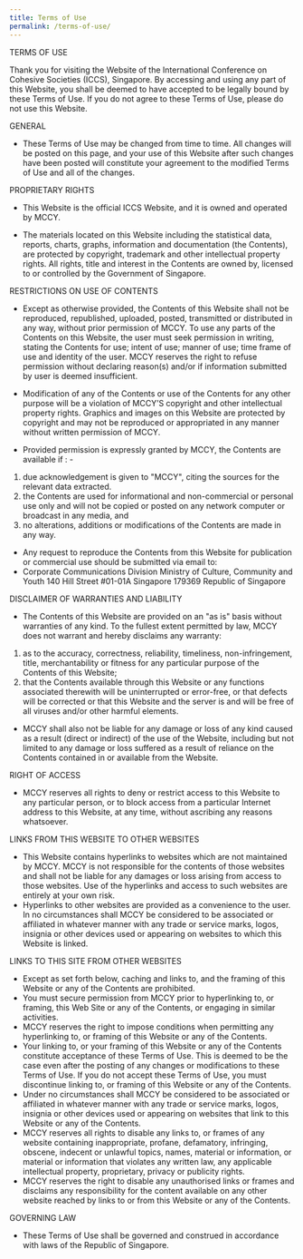 ```yaml
---
title: Terms of Use
permalink: /terms-of-use/
---
```

TERMS OF USE

Thank you for visiting the Website of the International Conference on Cohesive Societies (ICCS), Singapore. By accessing and using any part of this Website, you shall be deemed to have accepted to be legally bound by these Terms of Use. If you do not agree to these Terms of Use, please do not use this Website.

GENERAL

* These Terms of Use may be changed from time to time. All changes will be posted on this page, and your use of this Website after such changes have been posted will constitute your agreement to the modified Terms of Use and all of the changes.

PROPRIETARY RIGHTS

* This Website is the official ICCS Website, and it is owned and operated by MCCY.

* The materials located on this Website including the statistical data, reports, charts, graphs, information and documentation (the Contents), are protected by copyright, trademark and other intellectual property rights. All rights, title and interest in the Contents are owned by, licensed to or controlled by the Government of Singapore.

RESTRICTIONS ON USE OF CONTENTS
* Except as otherwise provided, the Contents of this Website shall not be reproduced, republished, uploaded, posted, transmitted or distributed in any way, without prior permission of MCCY. To use any parts of the Contents on this Website, the user must seek permission in writing, stating the Contents for use; intent of use; manner of use; time frame of use and identity of the user. MCCY reserves the right to refuse permission without declaring reason(s) and/or if information submitted by user is deemed 
insufficient.
* Modification of any of the Contents or use of the Contents for any other purpose will be a violation of MCCY’S copyright and other intellectual property rights. Graphics and images on this Website are protected by copyright and may not be reproduced or appropriated in any manner without written permission of MCCY.

* Provided permission is expressly granted by MCCY, the Contents are available if : -
1. due acknowledgement is given to "MCCY", citing the sources for the relevant data extracted.
2. the Contents are used for informational and non-commercial or personal use only and will not be copied or posted on any network computer or broadcast in any media, and
3. no alterations, additions or modifications of the Contents are made in any way.
* Any request to reproduce the Contents from this Website for publication or commercial use should be submitted via email to:
* Corporate Communications Division
Ministry of Culture, Community and Youth
140 Hill Street #01-01A
Singapore 179369
Republic of Singapore

DISCLAIMER OF WARRANTIES AND LIABILITY
* The Contents of this Website are provided on an "as is" basis without warranties of any kind. To the fullest extent permitted by law, MCCY does not warrant and hereby disclaims any warranty:
1. as to the accuracy, correctness, reliability, timeliness, non-infringement, title, merchantability or fitness for any particular purpose of the Contents of this Website;
2. that the Contents available through this Website or any functions associated therewith will be uninterrupted or error-free, or that defects will be corrected or that this Website and the server is and will be free of all viruses and/or other harmful elements.
* MCCY shall also not be liable for any damage or loss of any kind caused as a result (direct or indirect) of the use of the Website, including but not limited to any damage or loss suffered as a result of reliance on the Contents contained in or available from the Website.

RIGHT OF ACCESS
* MCCY reserves all rights to deny or restrict access to this Website to any particular person, or to block access from a particular Internet address to this Website, at any time, without ascribing any reasons whatsoever.

LINKS FROM THIS WEBSITE TO OTHER WEBSITES
* This Website contains hyperlinks to websites which are not maintained by MCCY. MCCY is not responsible for the contents of those websites and shall not be liable for any damages or loss arising from access to those websites. Use of the hyperlinks and access to such websites are entirely at your own risk.
* Hyperlinks to other websites are provided as a convenience to the user. In no circumstances shall MCCY be considered to be associated or affiliated in whatever manner with any trade or service marks, logos, insignia or other devices used or appearing on websites to which this Website is linked.

LINKS TO THIS SITE FROM OTHER WEBSITES
* Except as set forth below, caching and links to, and the framing of this Website or any of the Contents are prohibited.
* You must secure permission from MCCY prior to hyperlinking to, or framing, this Web Site or any of the Contents, or engaging in similar activities.
* MCCY reserves the right to impose conditions when permitting any hyperlinking to, or framing of this Website or any of the Contents.
* Your linking to, or your framing of this Website or any of the Contents constitute acceptance of these Terms of Use. This is deemed to be the case even after the posting of any changes or modifications to these Terms of Use. If you do not accept these Terms of Use, you must discontinue linking to, or framing of this Website or any of the Contents.
* Under no circumstances shall MCCY be considered to be associated or affiliated in whatever manner with any trade or service marks, logos, insignia or other devices used or appearing on websites that link to this Website or any of the Contents.
* MCCY reserves all rights to disable any links to, or frames of any website containing inappropriate, profane, defamatory, infringing, obscene, indecent or unlawful topics, names, material or information, or material or information that violates any written law, any applicable intellectual property, proprietary, privacy or publicity rights.
* MCCY reserves the right to disable any unauthorised links or frames and disclaims any responsibility for the content available on any other website reached by links to or from this Website or any of the Contents.

GOVERNING LAW
* These Terms of Use shall be governed and construed in accordance with laws of the Republic of Singapore.
